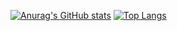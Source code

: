 

[![Anurag's GitHub stats](https://github-readme-stats.vercel.app/api?username=joaomcouto)](https://github.com/anuraghazra/github-readme-stats)
[![Top Langs](https://github-readme-stats.vercel.app/api/top-langs/?username=joaomcouto&hide=jupyter%20notebook,matlab?theme=kacho_ga)](https://github.com/anuraghazra/github-readme-stats)

<!--
**joaomcouto/joaomcouto** is a ✨ _special_ ✨ repository because its `README.md` (this file) appears on your GitHub profile.

Here are some ideas to get you started:

- 🔭 I’m currently working on ...
- 🌱 I’m currently learning ...
- 👯 I’m looking to collaborate on ...
- 🤔 I’m looking for help with ...
- 💬 Ask me about ...
- 📫 How to reach me: ...
- 😄 Pronouns: ...
- ⚡ Fun fact: ...
-->
